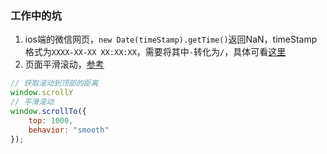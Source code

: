 ### 工作中的坑

1. ios端的微信网页，`new Date(timeStamp).getTime()`返回NaN，timeStamp格式为`XXXX-XX-XX XX:XX:XX`，需要将其中`-`转化为`/`，具体可看[这里](https://blog.csdn.net/weixin_30604651/article/details/96298504)
2. 页面平滑滚动，[参考](https://www.cnblogs.com/z-one/p/9603263.html)
```js
// 获取滚动到顶部的距离
window.scrollY
// 平滑滚动
window.scrollTo({ 
    top: 1000, 
    behavior: "smooth" 
});
```
